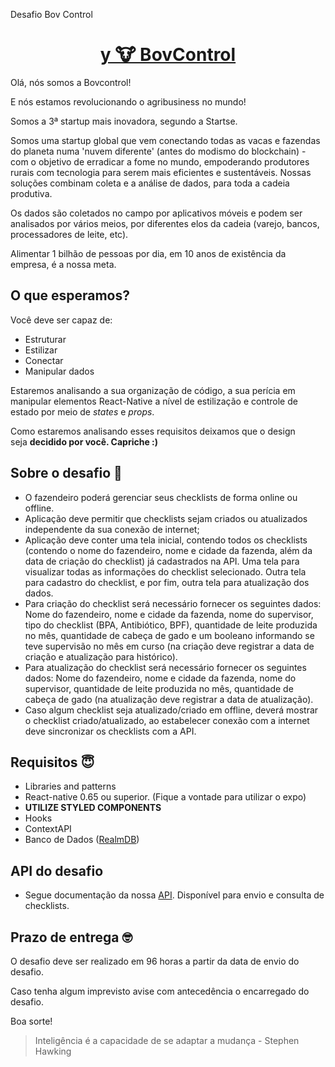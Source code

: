 Desafio Bov Control

<h1 align="center">
 <a href="https://www.bovcontrol.com/">y
   🐮 BovControl
 </a>
</h1>

Olá, nós somos a Bovcontrol!

E nós estamos revolucionando o agribusiness no mundo!

Somos a 3ª startup mais inovadora, segundo a Startse.

Somos uma startup global que vem conectando todas as vacas e fazendas do planeta numa 'nuvem diferente' (antes do modismo do blockchain) - com o objetivo de erradicar a fome no mundo, empoderando produtores rurais com tecnologia para serem mais eficientes e sustentáveis. Nossas soluções combinam coleta e a análise de dados, para toda a cadeia produtiva.

Os dados são coletados no campo por aplicativos móveis e podem ser analisados por vários meios, por diferentes elos da cadeia (varejo, bancos, processadores de leite, etc).

Alimentar 1 bilhão de pessoas por dia, em 10 anos de existência da empresa, é a nossa meta.

## O que esperamos?

Você deve ser capaz de:

- Estruturar
- Estilizar
- Conectar
- Manipular dados

Estaremos analisando a sua organização de código, a sua perícia em manipular elementos React-Native a nível de estilização e controle de estado por meio de *states* e *props*.

Como estaremos analisando esses requisitos deixamos que o design seja **decidido por você. Capriche :)**

## **Sobre o desafio 🤯**

- O fazendeiro poderá gerenciar seus checklists de forma online ou offline.
- Aplicação deve permitir que checklists sejam criados ou atualizados independente da sua conexão de internet;
- Aplicação deve conter uma tela inicial, contendo todos os checklists (contendo o nome do fazendeiro, nome e cidade da fazenda, além da data de criação do checklist) já cadastrados na API. Uma tela para visualizar todas as informações do checklist selecionado. Outra tela para cadastro do checklist, e por fim, outra tela para atualização dos dados.
- Para criação do checklist será necessário fornecer os seguintes dados: Nome do fazendeiro, nome e cidade da fazenda, nome do supervisor, tipo do checklist (BPA, Antibiótico, BPF), quantidade de leite produzida no mês, quantidade de cabeça de gado e um booleano informando se teve supervisão no mês em curso (na criação deve registrar a data de criação e atualização para histórico).
- Para atualização do checklist será necessário fornecer os seguintes dados: Nome do fazendeiro, nome e cidade da fazenda, nome do supervisor, quantidade de leite produzida no mês, quantidade de cabeça de gado (na atualização deve registrar a data de atualização).
- Caso algum checklist seja atualizado/criado em offline, deverá mostrar o checklist criado/atualizado, ao estabelecer conexão com a internet deve sincronizar os checklists com a API.

## **Requisitos 😇**

- Libraries and patterns
- React-native 0.65 ou superior. (Fique a vontade para utilizar o expo)
- **UTILIZE STYLED COMPONENTS**
- Hooks
- ContextAPI
- Banco de Dados ([RealmDB](https://docs.mongodb.com/realm/sdk/react-native/))

## API do desafio

- Segue documentação da nossa [API](http://challenge-front-end.bovcontrol.com/documents/#/). Disponível para envio e consulta de checklists.

## **Prazo de entrega 🤓**

O desafio deve ser realizado em 96 horas a partir da data de envio do desafio.

Caso tenha algum imprevisto avise com antecedência o encarregado do desafio.

Boa sorte!

> Inteligência é a capacidade de se adaptar a mudança - Stephen Hawking